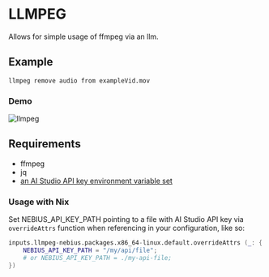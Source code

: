 # LLMPEG

Allows for simple usage of ffmpeg via an llm. 

## Example 

`llmpeg remove audio from exampleVid.mov`

### Demo
![llmpeg](https://github.com/user-attachments/assets/a26eb71f-7246-447e-a64d-587530c0b461)


## Requirements
* ffmpeg
* jq
* [an AI Studio API key environment variable set](https://docs.nebius.com/studio/api/authentication)

### Usage with Nix

Set NEBIUS_API_KEY_PATH pointing to a file with AI Studio API key via `overrideAttrs` function when referencing in your configuration, like so:

```nix
inputs.llmpeg-nebius.packages.x86_64-linux.default.overrideAttrs (_: {
    NEBIUS_API_KEY_PATH = "/my/api/file";
    # or NEBIUS_API_KEY_PATH = ./my-api-file;
})
```
